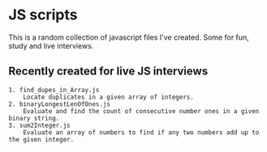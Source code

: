 # JS scripts
 This is a random collection of javascript files I've created. Some for fun, study and live interviews.

## Recently created for live JS interviews
```text
1. find_dupes_in_Array.js	
	Locate duplicates in a given array of integers.
2. binaryLongestLenOfOnes.js	
	Evaluate and find the count of consecutive number ones in a given binary string.
3. sum2Integer.js		
	Evaluate an array of numbers to find if any two numbers add up to the given integer.
```
